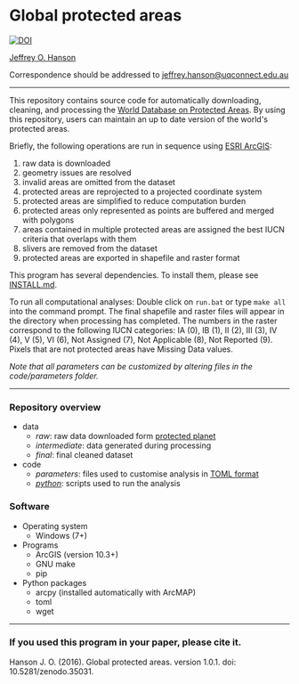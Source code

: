 Global protected areas
=================================================
[![DOI](https://zenodo.org/badge/18940/paleo13/global-protected-areas.svg)](https://zenodo.org/badge/latestdoi/18940/paleo13/global-protected-areas)

[Jeffrey O. Hanson](https://wwww.jeffrey-hanson.com)

Correspondence should be addressed to [jeffrey.hanson@uqconnect.edu.au](mailto:jeffrey.hanson@uqconnect.edu.au)

-----

This repository contains source code for automatically downloading, cleaning, and processing the [World Database on Protected Areas](http://www.protectedplanet.net/). By using this repository, users can maintain an up to date version of the world's protected areas.

Briefly, the following operations are run in sequence using [ESRI ArcGIS](https://www.esri.com/software/arcgis):

1. raw data is downloaded
2. geometry issues are resolved
3. invalid areas are omitted from the dataset
4. protected areas are reprojected to a projected coordinate system
5. protected areas are simplified to reduce computation burden
6. protected areas only represented as points are buffered and merged with polygons
7. areas contained in multiple protected areas are assigned the best IUCN criteria that overlaps with them
8. slivers are removed from the dataset
8. protected areas are exported in shapefile and raster format

This program has several dependencies. To install them, please see [INSTALL.md](https://github.com/paleo13/global-protected-areas/blob/master/INSTALL.md). 

To run all computational analyses: Double click on `run.bat` or type `make all` into the command prompt. The final shapefile and raster files will appear in the directory when processing has completed. The numbers in the raster correspond to the following IUCN categories: IA (0), IB (1), II (2), III (3), IV (4), V (5), VI (6), Not Assigned (7), Not Applicable (8), Not Reported (9). Pixels that are not protected areas have Missing Data values.

*Note that all parameters can be customized by altering files in the code/parameters folder.* 

-----

### Repository overview

* data
	+ _raw_: raw data downloaded form [protected planet](http://www.protectedplanet.net/)
	+ _intermediate_: data generated during processing
	+ _final_: final cleaned dataset
* code
	+ _parameters_: files used to customise analysis in [TOML format](https://github.com/toml-lang/toml)
	+ [_python_](https://www.python.org): scripts used to run the analysis 

### Software

* Operating system
	+ Windows (7+)
* Programs
	+ ArcGIS (version 10.3+)
	+ GNU make
	+ pip
* Python packages
	+ arcpy (installed automatically with ArcMAP)
	+ toml
	+ wget

-----

### If you used this program in your paper, please cite it.

Hanson J. O. (2016). Global protected areas. version 1.0.1. doi: 10.5281/zenodo.35031.
